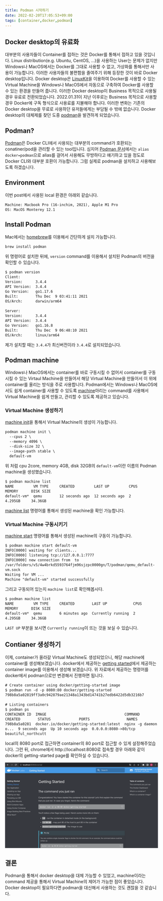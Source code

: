 ```yaml
---
title: Podman 시작하기
date: 2022-02-20T17:05:53+09:00
tags: [container,docker,podman]
---
```


## Docker desktop의 유료화

대부분의 사용자들이 Container를 접하는 것은 Docker를 통해서 접하고 있을 것입니다.
Linux distribution(e.g. Ubuntu, CentOS, ...)을 사용하는 User는 문제가 없지만 Windows나 MacOS에서는 Docker를 그대로 사용할 수 없고, 가상화를 통해서만 사용이 가능합니다.
이러한 사용자들의 불편함을 줄여주기 위해 등장한 것이 바로 Docker desktop입니다.
Docker desktop은 [LinuxKit](https://github.com/linuxkit/linuxkit)을 이용하여 Docker를 사용할 수 있는 Virtual Machine을 Windows나 MacOS에서 자동으로 구축하여 Docker를 사용할 수 있는 환경을 만들어 줍니다.
이러한 Docker desktop이 Business 목적으로 사용될 경우 유료로 전환되었습니다.
2022.01.31이 지난 이후로는 Business 목적으로 사용할 경우 Docker에 구독 형식으로 사용료를 지불해야 합니다.
이러한 변화는 기존의 Docker desktop을 무료로 사용하던 유저들에게는 부담될 수 밖에 없습니다.
Docker desktop의 대체제를 찾던 도중 [podman](https://github.com/containers/podman)을 발견하게 되었습니다.

## Podman?

[Podman](https://github.com/containers/podman)은 Docker CLI에서 사용되는 대부분의 command가 호환되는 conatiner/pod을 관리할 수 있는 tool입니다.
심지어 [Podman 문서](https://docs.podman.io/en/latest/index.html)에서는 `alias docker=podman`으로 alias를 걸어서 사용해도 무방하다고 얘기하고 있을 정도로 Docker CLI와 대부분 호환이 가능합니다.
그럼 실제로 podman을 설치하고 사용해보도록 하겠습니다.

## Environment

이번 post에서 사용된 local 환경은 아래외 같습니다.
```text
Machine: Macbook Pro (16-inchim, 2021), Apple M1 Pro
OS: MacOS Monterey 12.1
```

## Install Podman

Mac에서는 [homebrew](https://brew.sh/index_ko)를 이용해서 간단하게 설치 가능합니다.

```shell
brew install podman
```

위 명령어로 설치한 뒤에, `version` command를 이용해서 설치된 Podman의 버전을 확인할 수 있습니다.

```shell
$ podman version
Client:
Version:      3.4.4
API Version:  3.4.4
Go Version:   go1.17.6
Built:        Thu Dec  9 03:41:11 2021
OS/Arch:      darwin/arm64

Server:
Version:      3.4.4
API Version:  3.4.4
Go Version:   go1.16.8
Built:        Thu Dec  9 06:48:10 2021
OS/Arch:      linux/arm64
```

제가 설치할 때는 `3.4.4`가 최신버전이라 `3.4.4`로 설치되었습니다.

## Podman machine

Windows나 MacOS에서는 container를 바로 구동시킬 수 없어서 container를 구동시킬 수 있는 Virtaul Machine을 만들어서 해당 Virtual Machine을 만들어서 이 위에 container를 올리는 방식을 주로 사용합니다.
Podman에서는 Windows나 MacOS에서도 쉽게 container를 사용할 수 있도록 [machine](https://docs.podman.io/en/latest/markdown/podman-machine.1.html)아리는 command를 사용해서 Virtual Machine을 쉽게 만들고, 관리할 수 있도록 제공하고 있습니다.

### Virtual Machine 생성하기

[machine init](https://docs.podman.io/en/latest/markdown/podman-machine-init.1.html)을 통해서 Virtual Machine의 생성이 가능합니다.

```shell
podman machine init \
  --cpus 2 \
  --memory 4096 \
  --disk-size 32 \
  --image-path stable \
  default-vm
```

위 처럼 cpu 2core, memory 4GB, disk 32GB의 `default-vm`이란 이름의 Podman machine을 생성했습니다.

```shell
$ podman machine list
NAME         VM TYPE     CREATED         LAST UP         CPUS        MEMORY      DISK SIZE
default-vm*  qemu        12 seconds ago  12 seconds ago  2           4.295GB     34.36GB
```

[machine list](https://docs.podman.io/en/latest/markdown/podman-machine-list.1.html) 명령어를 통해서 생성된 machine을 확인 가능합니다.

### Virtual Machine 구동시키기

[machine start](https://docs.podman.io/en/latest/markdown/podman-machine-start.1.html) 명령어를 통해서 생성된 machine의 구동이 가능합니다.

```shell
$ podman machine start default-vm
INFO[0000] waiting for clients...
INFO[0000] listening tcp://127.0.0.1:7777
INFO[0000] new connection from  to /var/folders/v5/4w4brkd5593764fjm96sjzpc0000gn/T/podman/qemu_default-vm.sock
Waiting for VM ...
Machine "default-vm" started successfully
```

그리고 구동되어 있는지 `machine list`로 확인해봅시다.

```shell
$ podman machine list
NAME         VM TYPE     CREATED        LAST UP            CPUS        MEMORY      DISK SIZE
default-vm*  qemu        6 minutes ago  Currently running  2           4.295GB     34.36GB
```

`LAST UP` 부분을 보시면 `Currently running`이 뜨는 것을 보실 수 있습니다.

## Contianer 생성하기

이제, container가 올라갈 Virtual Machine도 생성되었으니, 해당 machine에 container를 생성해보겠습니다.
docker에서 제공하는 [getting started](https://docs.docker.com/get-started/)에서 제공하는 container image를 이용해서 생성해 보겠습니다.
위 자료에서 제공하는 명령어를 docker에서 podman으로만 변경해서 진행하면 됩니다.

```shell
# Create container using docker/getting-started image
$ podman run -d -p 8080:80 docker/getting-started
798b8a5a02819ff3a0c942879ae21348a1343bd14741b27edb6422d5db3216b7

# Listing containers
$ podman ps
CONTAINER ID  IMAGE                                    COMMAND               CREATED        STATUS             PORTS                 NAMES
798b8a5a0281  docker.io/docker/getting-started:latest  nginx -g daemon o...  9 seconds ago  Up 10 seconds ago  0.0.0.0:8080->80/tcp  beautiful_northcutt
```

local의 8080 port로 접근하면 container의 80 port로 접근할 수 있게 설정해주었습니다.
그런 뒤, chrome에서 http://localhost:8080로 접속할 경우 아래와 같이 docker의 getting-started page를 확인하실 수 있습니다.

![docker getting-started page](images/docker-getting-started-page.webp)

## 결론

Podman을 통해서 docker desktop을 대체 가능할 수 있었고, machine이라는 command 제공을 통해서 Virtual Machine의 제어가 가능한 점이 좋았습니다.
Docker desktop이 필요하다면 podman을 대신해서 사용하는 것도 괜찮을 것 같습니다.
